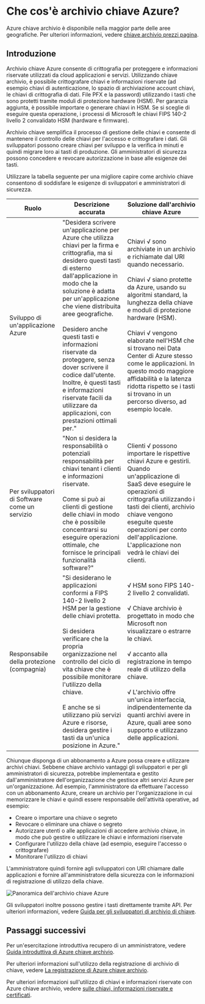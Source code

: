 <properties
    pageTitle="Che cos'è archivio chiave Azure? | Microsoft Azure"
    description="Archivio chiave Azure consente di crittografia per proteggere e informazioni riservate utilizzati da cloud applicazioni e servizi. Utilizzando Azure chiave archivio, è possono crittografare clienti chiavi e informazioni riservate (ad esempio chiavi di autenticazione, lo spazio di archiviazione account chiavi, le chiavi di crittografia di dati. File PFX e la password) utilizzando i tasti che sono protetti tramite moduli di protezione hardware (HSM)."
    services="key-vault"
    documentationCenter=""
    authors="cabailey"
    manager="mbaldwin"
    tags="azure-resource-manager"/>

<tags
    ms.service="key-vault"
    ms.workload="identity"
    ms.tgt_pltfrm="na"
    ms.devlang="na"
    ms.topic="get-started-article"
    ms.date="10/10/2016"
    ms.author="cabailey"/>



# <a name="what-is-azure-key-vault"></a>Che cos'è archivio chiave Azure?

Azure chiave archivio è disponibile nella maggior parte delle aree geografiche. Per ulteriori informazioni, vedere [chiave archivio prezzi pagina](https://azure.microsoft.com/pricing/details/key-vault/).

## <a name="introduction"></a>Introduzione

Archivio chiave Azure consente di crittografia per proteggere e informazioni riservate utilizzati da cloud applicazioni e servizi. Utilizzando chiave archivio, è possibile crittografare chiavi e informazioni riservate (ad esempio chiavi di autenticazione, lo spazio di archiviazione account chiavi, le chiavi di crittografia di dati. File PFX e la password) utilizzando i tasti che sono protetti tramite moduli di protezione hardware (HSM). Per garanzia aggiunta, è possibile importare o generare chiavi in HSM. Se si sceglie di eseguire questa operazione, i processi di Microsoft le chiavi FIPS 140-2 livello 2 convalidato HSM (hardware e firmware).  

Archivio chiave semplifica il processo di gestione delle chiavi e consente di mantenere il controllo delle chiavi per l'accesso e crittografare i dati. Gli sviluppatori possono creare chiavi per sviluppo e la verifica in minuti e quindi migrare loro ai tasti di produzione. Gli amministratori di sicurezza possono concedere e revocare autorizzazione in base alle esigenze dei tasti.

Utilizzare la tabella seguente per una migliore capire come archivio chiave consentono di soddisfare le esigenze di sviluppatori e amministratori di sicurezza.





| Ruolo        | Descrizione accurata           | Soluzione dall'archivio chiave Azure  |
| ------------- |-------------|-----|
| Sviluppo di un'applicazione Azure      | "Desidera scrivere un'applicazione per Azure che utilizza chiavi per la firma e crittografia, ma si desidero questi tasti di esterno dall'applicazione in modo che la soluzione è adatta per un'applicazione che viene distribuita aree geografiche. <br/><br/>Desidero anche questi tasti e informazioni riservate da proteggere, senza dover scrivere il codice dall'utente. Inoltre, è questi tasti e informazioni riservate facili da utilizzare da applicazioni, con prestazioni ottimali per." | Chiavi √ sono archiviate in un archivio e richiamate dal URI quando necessario.<br/><br/> Chiavi √ siano protette da Azure, usando su algoritmi standard, la lunghezza della chiave e moduli di protezione hardware (HSM).<br/><br/> Chiavi √ vengono elaborate nell'HSM che si trovano nei Data Center di Azure stesso come le applicazioni. In questo modo maggiore affidabilità e la latenza ridotta rispetto se i tasti si trovano in un percorso diverso, ad esempio locale.|
| Per sviluppatori di Software come un servizio      |"Non si desidera la responsabilità o potenziali responsabilità per chiavi tenant i clienti e informazioni riservate. <br/><br/>Come si può ai clienti di gestione delle chiavi in modo che è possibile concentrarsi su eseguire operazioni ottimale, che fornisce le principali funzionalità software?" | Clienti √ possono importare le rispettive chiavi Azure e gestirli. Quando un'applicazione di SaaS deve eseguire le operazioni di crittografia utilizzando i tasti dei clienti, archivio chiave vengono eseguite queste operazioni per conto dell'applicazione. L'applicazione non vedrà le chiavi dei clienti.|
| Responsabile della protezione (compagnia) | "Si desiderano le applicazioni conformi a FIPS 140-2 livello 2 HSM per la gestione delle chiavi protetta. <br/><br/>Si desidera verificare che la propria organizzazione nel controllo del ciclo di vita chiave che è possibile monitorare l'utilizzo della chiave. <br/><br/>E anche se si utilizzano più servizi Azure e risorse, desidera gestire i tasti da un'unica posizione in Azure."     |√ HSM sono FIPS 140-2 livello 2 convalidati.<br/><br/>√ Chiave archivio è progettato in modo che Microsoft non visualizzare o estrarre le chiavi.<br/><br/>√ accanto alla registrazione in tempo reale di utilizzo della chiave.<br/><br/>√ L'archivio offre un'unica interfaccia, indipendentemente da quanti archivi avere in Azure, quali aree sono supporto e utilizzano delle applicazioni. |


Chiunque disponga di un abbonamento a Azure possa creare e utilizzare archivi chiavi. Sebbene chiave archivio vantaggi gli sviluppatori e per gli amministratori di sicurezza, potrebbe implementata e gestito dall'amministratore dell'organizzazione che gestisce altri servizi Azure per un'organizzazione. Ad esempio, l'amministratore da effettuare l'accesso con un abbonamento Azure, creare un archivio per l'organizzazione in cui memorizzare le chiavi e quindi essere responsabile dell'attività operative, ad esempio:

+ Creare o importare una chiave o segreto
+ Revocare o eliminare una chiave o segreto
+ Autorizzare utenti o alle applicazioni di accedere archivio chiave, in modo che può gestire o utilizzare le chiavi e informazioni riservate
+ Configurare l'utilizzo della chiave (ad esempio, eseguire l'accesso o crittografare)
+ Monitorare l'utilizzo di chiavi

L'amministratore quindi fornire agli sviluppatori con URI chiamare dalle applicazioni e fornire all'amministratore della sicurezza con le informazioni di registrazione di utilizzo della chiave. 

   ![Panoramica dell'archivio chiave Azure][1]

Gli sviluppatori inoltre possono gestire i tasti direttamente tramite API. Per ulteriori informazioni, vedere [Guida per gli sviluppatori di archivio di chiave](key-vault-developers-guide.md).

## <a name="next-steps"></a>Passaggi successivi

Per un'esercitazione introduttiva recupero di un amministratore, vedere [Guida introduttiva di Azure chiave archivio](key-vault-get-started.md).

Per ulteriori informazioni sull'utilizzo della registrazione di archivio di chiave, vedere [La registrazione di Azure chiave archivio](key-vault-logging.md).

Per ulteriori informazioni sull'utilizzo di chiavi e informazioni riservate con Azure chiave archivio, vedere [sulle chiavi, informazioni riservate e certificati](https://msdn.microsoft.com/library/azure/dn903623\(v=azure.1\).aspx).


<!--Image references-->
[1]: ./media/key-vault-whatis/AzureKeyVault_overview.png
